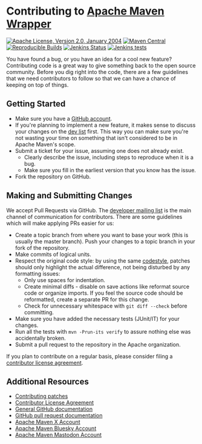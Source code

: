 <!---
 Licensed to the Apache Software Foundation (ASF) under one or more
 contributor license agreements.  See the NOTICE file distributed with
 this work for additional information regarding copyright ownership.
 The ASF licenses this file to You under the Apache License, Version 2.0
 (the "License"); you may not use this file except in compliance with
 the License.  You may obtain a copy of the License at

      http://www.apache.org/licenses/LICENSE-2.0

 Unless required by applicable law or agreed to in writing, software
 distributed under the License is distributed on an "AS IS" BASIS,
 WITHOUT WARRANTIES OR CONDITIONS OF ANY KIND, either express or implied.
 See the License for the specific language governing permissions and
 limitations under the License.
-->
Contributing to [Apache Maven Wrapper](https://maven.apache.org/tools/wrapper/)
======================

[![Apache License, Version 2.0, January 2004](https://img.shields.io/github/license/apache/maven.svg?label=License)][license]
[![Maven Central](https://img.shields.io/maven-central/v/org.apache.maven.plugins/maven-wrapper-plugin.svg?label=Maven%20Central)](https://search.maven.org/artifact/org.apache.maven.plugins/maven-wrapper-plugin)
[![Reproducible Builds](https://img.shields.io/endpoint?url=https://raw.githubusercontent.com/jvm-repo-rebuild/reproducible-central/master/content/org/apache/maven/plugins/maven-wrapper-plugin/badge.json)](https://github.com/jvm-repo-rebuild/reproducible-central/blob/master/content/org/apache/maven/plugins/maven-wrapper-plugin/README.md)
[![Jenkins Status](https://img.shields.io/jenkins/s/https/ci-maven.apache.org/job/Maven/job/maven-box/job/maven-wrapper/job/master.svg)][build]
[![Jenkins tests](https://img.shields.io/jenkins/t/https/ci-maven.apache.org/job/Maven/job/maven-box/job/maven-wrapper/job/master.svg)][test-results]


You have found a bug, or you have an idea for a cool new feature? Contributing
code is a great way to give something back to the open source community. Before
you dig right into the code, there are a few guidelines that we need
contributors to follow so that we can have a chance of keeping on top of
things.

Getting Started
---------------

+ Make sure you have a [GitHub account](https://github.com/signup/free).
+ If you're planning to implement a new feature, it makes sense to discuss your changes
  on the [dev list][ml-list] first.
  This way you can make sure you're not wasting your time on something that isn't
  considered to be in Apache Maven's scope.
+ Submit a ticket for your issue, assuming one does not already exist.
  + Clearly describe the issue, including steps to reproduce when it is a bug.
  + Make sure you fill in the earliest version that you know has the issue.
+ Fork the repository on GitHub.

Making and Submitting Changes
--------------

We accept Pull Requests via GitHub. The [developer mailing list][ml-list] is the
main channel of communication for contributors.
There are some guidelines which will make applying PRs easier for us:
+ Create a topic branch from where you want to base your work (this is usually the master branch).
  Push your changes to a topic branch in your fork of the repository.
+ Make commits of logical units.
+ Respect the original code style: by using the same [codestyle][code-style],
  patches should only highlight the actual difference, not being disturbed by any formatting issues:
  + Only use spaces for indentation.
  + Create minimal diffs - disable on save actions like reformat source code or organize imports.
    If you feel the source code should be reformatted, create a separate PR for this change.
  + Check for unnecessary whitespace with `git diff --check` before committing.
+ Make sure you have added the necessary tests (JUnit/IT) for your changes.
+ Run all the tests with `mvn -Prun-its verify` to assure nothing else was accidentally broken.
+ Submit a pull request to the repository in the Apache organization.

If you plan to contribute on a regular basis, please consider filing a [contributor license agreement][cla].

Additional Resources
--------------------

+ [Contributing patches](https://maven.apache.org/guides/development/guide-maven-development.html#Creating_and_submitting_a_patch)
+ [Contributor License Agreement][cla]
+ [General GitHub documentation](https://help.github.com/)
+ [GitHub pull request documentation](https://help.github.com/send-pull-requests/)
+ [Apache Maven X Account](https://x.com/ASFMavenProject)
+ [Apache Maven Bluesky Account](https://bsky.app/profile/maven.apache.org)
+ [Apache Maven Mastodon Account](https://mastodon.social/deck/@ASFMavenProject@fosstodon.org)

[license]: https://www.apache.org/licenses/LICENSE-2.0
[ml-list]: https://maven.apache.org/mailing-lists.html
[code-style]: https://maven.apache.org/developers/conventions/code.html
[cla]: https://www.apache.org/licenses/#clas
[maven-wiki]: https://cwiki.apache.org/confluence/display/MAVEN/Index
[test-results]: https://ci-maven.apache.org/job/Maven/job/maven-box/job/maven-wrapper/job/master/lastCompletedBuild/testReport/
[build]: https://ci-maven.apache.org/job/Maven/job/maven-box/job/maven-wrapper/job/master/
